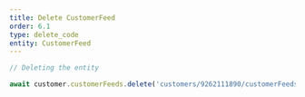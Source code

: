 ```yaml
---
title: Delete CustomerFeed
order: 6.1
type: delete_code
entity: CustomerFeed
---
```


```javascript
// Deleting the entity

await customer.customerFeeds.delete('customers/9262111890/customerFeeds/82896692')
```
